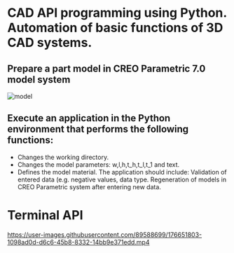 # CAD API programming using Python. Automation of basic functions of 3D CAD systems.
## Prepare a part model in CREO Parametric 7.0 model system

![model](https://user-images.githubusercontent.com/89588699/176651628-876c5c17-0bab-4212-afe1-f31eb9bb26f6.png)

## Execute an application in the Python environment that performs the following functions:
- Changes the working directory.
- Changes the model parameters: w,l,h,t_h,t_l,t_1 and text.
- Defines the model material.
The application should include:
Validation of entered data (e.g. negative values, data type.
Regeneration of models in CREO Parametric system after entering new data.

# Terminal API 

https://user-images.githubusercontent.com/89588699/176651803-1098ad0d-d6c6-45b8-8332-14bb9e371edd.mp4
